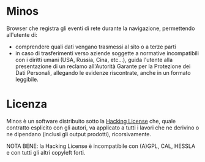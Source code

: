 # Minos

Browser che registra gli eventi di rete durante la navigazione,
permettendo all'utente di:

- comprendere quali dati vengano trasmessi al sito o a terze parti
- in caso di trasferimenti verso aziende soggette a normative incompatibili
  con i diritti umani (USA, Russia, Cina, etc...), guida l'utente alla 
  presentazione di un reclamo all'Autorità Garante per la Protezione 
  dei Dati Personali, allegando le evidenze riscontrate, anche in un 
  formato leggibile.

# Licenza

Minos è un software distribuito sotto la [Hacking License](licenses/HACK.txt) che,
quale contratto esplicito con gli autori, va applicato a tutti i lavori che 
ne derivino o ne dipendano (inclusi gli output prodotti), ricorsivamente.

NOTA BENE: la Hacking License è incompatibile con (A)GPL, CAL, HESSLA e
con tutti gli altri copyleft forti.
